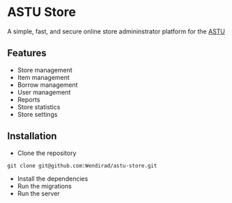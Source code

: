 # ASTU Store
A simple, fast, and secure online store admininstrator platform for the [ASTU](https://www.astu.edu.et)

## Features
- Store management
- Item management
- Borrow management
- User management
- Reports
- Store statistics
- Store settings

## Installation
- Clone the repository
```
git clone git@github.com:Wendirad/astu-store.git
```
- Install the dependencies
- Run the migrations
- Run the server
